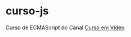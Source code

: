 # curso-js

Curso de ECMAScript do Canal [Curso em Vídeo](https://www.cursoemvideo.com/curso/javascript/)
